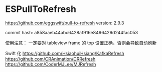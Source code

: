 #  ESPullToRefresh

https://github.com/eggswift/pull-to-refresh
version: 2.9.3

commit hash: a858aaeb44abc6428af916e8496429d244fac053

使用注意：
一定要对 tableview frame 的 top 设置正确，否则会导致自动刷新



Swift 化
https://github.com/HsiaohuiHsiang/KafkaRefresh
https://github.com/CRAnimation/CRRefresh
https://github.com/CoderMJLee/MJRefresh
